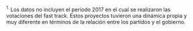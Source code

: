 <sup>1. </sup>Los datos no incluyen el periodo 2017 en el cual se realizaron las votaciones del fast track. Estos proyectos tuvieron una dinámica propia y muy diferente en términos de la relación entre los partidos y el gobierno.
<!--stackedit_data:
eyJoaXN0b3J5IjpbMTQyODc0NjE2XX0=
-->